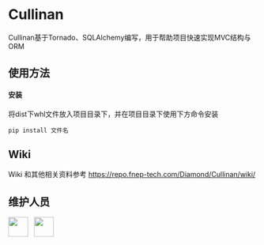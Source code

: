 # Cullinan

Cullinan基于Tornado、SQLAlchemy编写，用于帮助项目快速实现MVC结构与ORM

## 使用方法
    
#### 安装

将dist下whl文件放入项目目录下，并在项目目录下使用下方命令安装
        
    pip install 文件名

## Wiki

Wiki 和其他相关资料参考 https://repo.fnep-tech.com/Diamond/Cullinan/wiki/

## 维护人员

[<img src="https://avatars0.githubusercontent.com/u/48331167?s=460&v=4" width = "40" height = "40"/>](https://github.com/hansiondesu) &nbsp;
[<img src="https://avatars0.githubusercontent.com/u/39507461?s=460&v=4" width = "40" height = "40"/>](https://github.com/FakeFox)